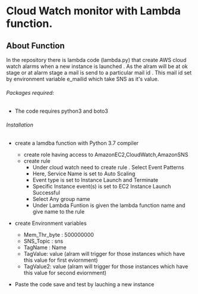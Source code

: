 # Cloud Watch monitor with Lambda function.

## About Function
In the repository there is lambda code (lambda.py) that create AWS cloud watch alarms when a new instance is launched . As the alram will be at ok stage or at alarm stage a mail is send to a particular mail id . This mail id set by environment variable e_mailid which take SNS as it's value.

###### Packages required:
  - The code requires  python3 and boto3
  
###### Installation 
 * create a lamdba function with Python 3.7 compiler 
    * create role having access to AmazonEC2,CloudWatch,AmazonSNS
    * create rule 
      - Under cloud watch need to create rule . Select Event Patterns 
      - Here, Service Name is set to Auto Scaling 
      - Event type is set to Instance Launch and Terminate 
      - Specific Instance event(s) is set to EC2 Instance Launch Successful
      - Select Any group name 
      - Under Lambda Funtion is  given the  lambda  function name and give name  to the rule 
	
* create Environment variables
  - Mem_Thr_byte : 500000000 <vlaue  in bytes>
  - SNS_Topic : sns 
  - TagName : Name
  - TagValue: value (alram will trigger for those instances which have  this value for first eviornment)
  - TagValue2: value (alram will trigger for those instances which have  this value for second eviornment)
	
* Paste the code save and test by lauching a new instance 

 

